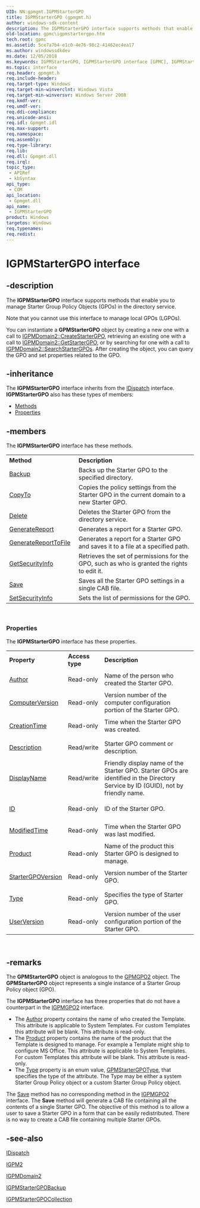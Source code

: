 ```yaml
---
UID: NN:gpmgmt.IGPMStarterGPO
title: IGPMStarterGPO (gpmgmt.h)
author: windows-sdk-content
description: The IGPMStarterGPO interface supports methods that enable you to manage Starter Group Policy Objects (GPOs) in the directory service.
old-location: gpmc\igpmstartergpo.htm
tech.root: gpmc
ms.assetid: 5ce7a7b4-e1c0-4e76-98c2-41462ec4ea17
ms.author: windowssdkdev
ms.date: 12/05/2018
ms.keywords: IGPMStarterGPO, IGPMStarterGPO interface [GPMC], IGPMStarterGPO interface [GPMC],described, gpmc.igpmstartergpo, gpmgmt/IGPMStarterGPO
ms.topic: interface
req.header: gpmgmt.h
req.include-header: 
req.target-type: Windows
req.target-min-winverclnt: Windows Vista
req.target-min-winversvr: Windows Server 2008
req.kmdf-ver: 
req.umdf-ver: 
req.ddi-compliance: 
req.unicode-ansi: 
req.idl: Gpmgmt.idl
req.max-support: 
req.namespace: 
req.assembly: 
req.type-library: 
req.lib: 
req.dll: Gpmgmt.dll
req.irql: 
topic_type:
 - APIRef
 - kbSyntax
api_type:
 - COM
api_location:
 - Gpmgmt.dll
api_name:
 - IGPMStarterGPO
product: Windows
targetos: Windows
req.typenames: 
req.redist: 
---
```


# IGPMStarterGPO interface


## -description


The 
<b>IGPMStarterGPO</b> interface supports methods that enable you to manage Starter Group Policy Objects (GPOs) in the directory service.

Note that you cannot use this interface to manage local GPOs (LGPOs).

You can instantiate a <b>GPMStarterGPO</b> object by creating a new one with a call to 
<a href="https://msdn.microsoft.com/652ac85b-f488-4e27-81dd-1ffc5f9f42d6">IGPMDomain2::CreateStarterGPO</a>, retrieving an existing one with a call to 
<a href="https://msdn.microsoft.com/0648c653-94da-40d6-98c2-46f80a51bc90">IGPMDomain2::GetStarterGPO</a>, or by searching for one with a call to 
<a href="https://msdn.microsoft.com/30a325e8-372a-4e30-a420-10f5b6ef295d">IGPMDomain2::SearchStarterGPOs</a>. After creating the object, you can query the GPO and set properties related to the GPO.


## -inheritance

The <b xmlns:loc="http://microsoft.com/wdcml/l10n">IGPMStarterGPO</b> interface inherits from the <a href="https://msdn.microsoft.com/en-us/library/ms221608(v=VS.85).aspx">IDispatch</a> interface. <b>IGPMStarterGPO</b> also has these types of members:
<ul>
<li><a href="https://docs.microsoft.com/">Methods</a></li>
<li><a href="https://docs.microsoft.com/">Properties</a></li>
</ul>

## -members

The <b>IGPMStarterGPO</b> interface has these methods.
<table class="members" id="memberListMethods">
<tr>
<th align="left" width="37%">Method</th>
<th align="left" width="63%">Description</th>
</tr>
<tr data="declared;">
<td align="left" width="37%">
<a href="https://msdn.microsoft.com/bf419f56-803f-44c2-ae08-7e428940f79d">Backup</a>
</td>
<td align="left" width="63%">
Backs up the Starter GPO to the specified directory.

</td>
</tr>
<tr data="declared;">
<td align="left" width="37%">
<a href="https://msdn.microsoft.com/28639323-5253-4f63-b1b1-4fd75abaa2b4">CopyTo</a>
</td>
<td align="left" width="63%">
Copies the policy settings from the Starter GPO in the current domain to a new Starter GPO.

</td>
</tr>
<tr data="declared;">
<td align="left" width="37%">
<a href="https://msdn.microsoft.com/1392326e-68f0-4d55-8a6b-3abbb60b51ee">Delete</a>
</td>
<td align="left" width="63%">
Deletes the Starter GPO from the directory service.

</td>
</tr>
<tr data="declared;">
<td align="left" width="37%">
<a href="https://msdn.microsoft.com/127cde40-abe0-42da-9845-2fe1c0b1f1f1">GenerateReport</a>
</td>
<td align="left" width="63%">
Generates a report for a Starter GPO.

</td>
</tr>
<tr data="declared;">
<td align="left" width="37%">
<a href="https://msdn.microsoft.com/29302091-0f2d-4511-a25b-9af078795d1d">GenerateReportToFile</a>
</td>
<td align="left" width="63%">
Generates a report for a Starter GPO and saves it to a file at a specified path.

</td>
</tr>
<tr data="declared;">
<td align="left" width="37%">
<a href="https://msdn.microsoft.com/5c411851-0902-454a-9b44-383ea572ab78">GetSecurityInfo</a>
</td>
<td align="left" width="63%">
Retrieves the set of permissions for the GPO, such as who is granted the rights to edit it.

</td>
</tr>
<tr data="declared;">
<td align="left" width="37%">
<a href="https://msdn.microsoft.com/3262513c-9909-47b9-a425-41f913204f16">Save</a>
</td>
<td align="left" width="63%">
Saves all the Starter GPO settings in a single CAB file.

</td>
</tr>
<tr data="declared;">
<td align="left" width="37%">
<a href="https://msdn.microsoft.com/ad4df57f-29b3-4a18-922a-a0d4457703ad">SetSecurityInfo</a>
</td>
<td align="left" width="63%">
Sets the list of permissions for the GPO.

</td>
</tr>
</table> 
<h3><a id="properties"></a>Properties</h3>The <b xmlns:loc="http://microsoft.com/wdcml/l10n">IGPMStarterGPO</b> interface has these properties.
<table class="members" id="memberListProperties">
<tr>
<th align="left" width="27%">Property</th>
<th align="left" width="10%">Access type</th>
<th align="left" width="63%">Description</th>
</tr>
<tr data="declared;">
<td align="left" width="27%" xml:space="preserve">

<a href="https://msdn.microsoft.com/2cc1d707-d269-40ff-9356-c3ac2fa36de1">Author</a>


</td>
<td align="left" width="10%">
Read-only

</td>
<td align="left" width="63%">
Name of the person who created the Starter GPO.

</td>
</tr>
<tr data="declared;">
<td align="left" width="27%" xml:space="preserve">

<a href="https://msdn.microsoft.com/2cc1d707-d269-40ff-9356-c3ac2fa36de1">ComputerVersion</a>


</td>
<td align="left" width="10%">
Read-only

</td>
<td align="left" width="63%">
Version number of the computer configuration portion of the Starter GPO.

</td>
</tr>
<tr data="declared;">
<td align="left" width="27%" xml:space="preserve">

<a href="https://msdn.microsoft.com/2cc1d707-d269-40ff-9356-c3ac2fa36de1">CreationTime</a>


</td>
<td align="left" width="10%">
Read-only

</td>
<td align="left" width="63%">
Time when the Starter GPO was created.

</td>
</tr>
<tr data="declared;">
<td align="left" width="27%" xml:space="preserve">

<a href="https://msdn.microsoft.com/2cc1d707-d269-40ff-9356-c3ac2fa36de1">Description</a>


</td>
<td align="left" width="10%">
Read/write

</td>
<td align="left" width="63%">
Starter GPO comment or description.

</td>
</tr>
<tr data="declared;">
<td align="left" width="27%" xml:space="preserve">

<a href="https://msdn.microsoft.com/2cc1d707-d269-40ff-9356-c3ac2fa36de1">DisplayName</a>


</td>
<td align="left" width="10%">
Read/write

</td>
<td align="left" width="63%">
Friendly display name of the Starter GPO. Starter GPOs are identified in the Directory Service by ID (GUID), not by friendly name.

</td>
</tr>
<tr data="declared;">
<td align="left" width="27%" xml:space="preserve">

<a href="https://msdn.microsoft.com/2cc1d707-d269-40ff-9356-c3ac2fa36de1">ID</a>


</td>
<td align="left" width="10%">
Read-only

</td>
<td align="left" width="63%">
ID of the Starter GPO.

</td>
</tr>
<tr data="declared;">
<td align="left" width="27%" xml:space="preserve">

<a href="https://msdn.microsoft.com/2cc1d707-d269-40ff-9356-c3ac2fa36de1">ModifiedTime</a>


</td>
<td align="left" width="10%">
Read-only

</td>
<td align="left" width="63%">
Time when the Starter GPO was last modified.

</td>
</tr>
<tr data="declared;">
<td align="left" width="27%" xml:space="preserve">

<a href="https://msdn.microsoft.com/2cc1d707-d269-40ff-9356-c3ac2fa36de1">Product</a>


</td>
<td align="left" width="10%">
Read-only

</td>
<td align="left" width="63%">
Name of the product this Starter GPO is designed  to manage.

</td>
</tr>
<tr data="declared;">
<td align="left" width="27%" xml:space="preserve">

<a href="https://msdn.microsoft.com/2cc1d707-d269-40ff-9356-c3ac2fa36de1">StarterGPOVersion</a>


</td>
<td align="left" width="10%">
Read-only

</td>
<td align="left" width="63%">
Version number of the Starter GPO.

</td>
</tr>
<tr data="declared;">
<td align="left" width="27%" xml:space="preserve">

<a href="https://msdn.microsoft.com/2cc1d707-d269-40ff-9356-c3ac2fa36de1">Type</a>


</td>
<td align="left" width="10%">
Read-only

</td>
<td align="left" width="63%">
Specifies the type of Starter GPO.

</td>
</tr>
<tr data="declared;">
<td align="left" width="27%" xml:space="preserve">

<a href="https://msdn.microsoft.com/2cc1d707-d269-40ff-9356-c3ac2fa36de1">UserVersion</a>


</td>
<td align="left" width="10%">
Read-only

</td>
<td align="left" width="63%">
Version number of the user configuration portion of the Starter GPO.

</td>
</tr>
</table> 


## -remarks



The <b>GPMStarterGPO</b> object is analogous to the <a href="https://msdn.microsoft.com/c5c21ca6-2722-4821-8760-03b6cf2befa7">GPMGPO2</a> object. The <b>GPMStarterGPO</b> object represents a single instance of a Starter Group Policy object (GPO).

The <b>IGPMStarterGPO</b> interface has three properties that do not have a counterpart in the <a href="https://msdn.microsoft.com/c5c21ca6-2722-4821-8760-03b6cf2befa7">IGPMGPO2</a> interface.

<ul>
<li>The <a href="https://msdn.microsoft.com/2cc1d707-d269-40ff-9356-c3ac2fa36de1">Author</a> property contains the name of who created the Template.  This attribute is applicable to System Templates.  For custom Templates this attribute will be blank.  This attribute is read-only.</li>
<li>The <a href="https://msdn.microsoft.com/2cc1d707-d269-40ff-9356-c3ac2fa36de1">Product</a> 
     property contains the name of the product that the Template is designed to manage.  For example a Template might ship to configure MS Office.  This attribute is applicable to System Templates.  For custom Templates this attribute will be blank.  This attribute is read-only.</li>
<li>The <a href="https://msdn.microsoft.com/2cc1d707-d269-40ff-9356-c3ac2fa36de1">Type</a> 
     property is an enum value,  <a href="https://msdn.microsoft.com/en-us/library/Bb870730(v=VS.85).aspx">GPMStarterGPOType</a>, that specifies the type of the attribute.  The Type may be either a system  Starter Group Policy object or a custom Starter Group Policy object.</li>
</ul>
The <a href="https://msdn.microsoft.com/3262513c-9909-47b9-a425-41f913204f16">Save</a> method has no corresponding method in the <a href="https://msdn.microsoft.com/c5c21ca6-2722-4821-8760-03b6cf2befa7">IGPMGPO2</a> interface.  The <b>Save</b> method will generate a CAB file containing all the contents of a single Starter GPO.  The objective of this method is to allow a user to save a Starter GPO in a form that can be easily redistributed. There is no way to create a CAB file containing multiple Starter GPOs.




## -see-also




<a href="https://msdn.microsoft.com/en-us/library/ms221608(v=VS.85).aspx">IDispatch</a>



<a href="https://msdn.microsoft.com/f9cd432a-3974-4fc4-9e32-1d8e2df1601c">IGPM2</a>



<a href="https://msdn.microsoft.com/5abfea14-0cb9-46ea-915c-93a8d8b2477b">IGPMDomain2</a>



<a href="https://msdn.microsoft.com/b062da03-6d9c-42b3-a4aa-5a7a6a38e4c9">IGPMStarterGPOBackup</a>



<a href="https://msdn.microsoft.com/b650b1c6-0597-468a-afdc-a21d61f1a8a0">IGPMStarterGPOCollection</a>
 

 

